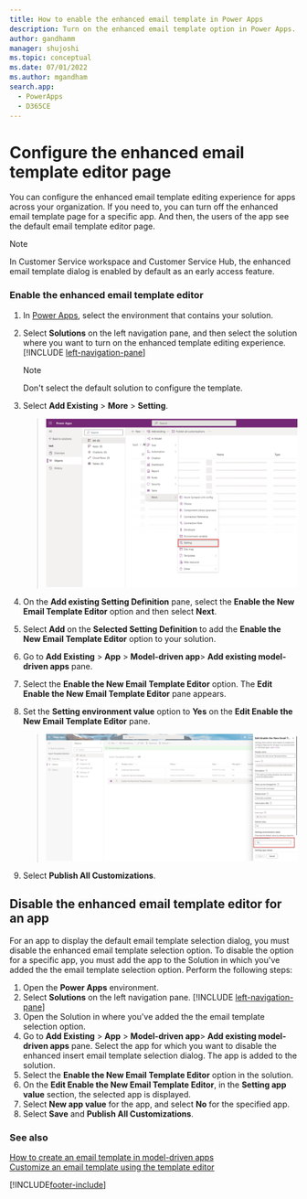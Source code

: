 ```yaml
---
title: How to enable the enhanced email template in Power Apps
description: Turn on the enhanced email template option in Power Apps.
author: gandhamm
manager: shujoshi
ms.topic: conceptual
ms.date: 07/01/2022
ms.author: mgandham
search.app: 
  - PowerApps
  - D365CE
---
```

# Configure the enhanced email template editor page

You can configure the enhanced email template editing experience for apps across your organization. If you need to, you can turn off the enhanced email template page for a specific app. And then, the users of the app see the default email template editor page.

> [!NOTE]
>  In Customer Service workspace and Customer Service Hub, the enhanced email template dialog is enabled by default as an early access feature. 

### Enable the enhanced email template editor

1. In [Power Apps](https://make.preview.powerapps.com/), select the environment that contains your solution.
1. Select **Solutions** on the left navigation pane, and then select the solution where you want to turn on the enhanced template editing experience. [!INCLUDE [left-navigation-pane](../includes/left-navigation-pane.md)]
   > [!NOTE]
   > Don't select the default solution to configure the template.
1. Select **Add Existing** > **More** > **Setting**.

   > ![Add a setting to a solution](media/usr-soln-setting.png)
1. On the **Add existing Setting Definition** pane, select the **Enable the New Email Template Editor** option and then select **Next**.
1. Select **Add** on the **Selected Setting Definition** to add the **Enable the New Email Template Editor** option to your solution. 
1.  Go to **Add Existing** > **App** > **Model-driven app**> **Add existing model-driven apps** pane.
1. Select the **Enable the New Email Template Editor** option. The **Edit Enable the New Email Template Editor** pane appears.
1. Set the **Setting environment value** option to **Yes** on the **Edit Enable the New Email Template Editor** pane.
   > ![Set the variable to no](media/cs-tmp-editor.png)
1. Select **Publish All Customizations**.

## Disable the enhanced email template editor for an app

For an app to display the default email template selection dialog, you must disable the enhanced email template selection option. To disable the option for a specific app, you must add the app to the Solution in which you've added the the email template selection option. Perform the following steps:

1. Open the **Power Apps** environment.
1. Select **Solutions** on the left navigation pane. [!INCLUDE [left-navigation-pane](../includes/left-navigation-pane.md)]
1. Open the Solution in where you've added the the email template selection option.
1. Go to **Add Existing** > **App** > **Model-driven app**> **Add existing model-driven apps** pane. Select the app for which you want to disable the enhanced insert email template selection dialog. The app is added to the solution. 
1. Select the **Enable the New Email Template Editor** option in the solution.
1. On the **Edit Enable the New Email Template Editor**, in the **Setting app value** section, the selected app is displayed. 
1. Select **New app value** for the app, and select **No** for the specified app. 
1. Select **Save** and **Publish All Customizations**.

### See also

[How to create an email template  in model-driven apps](/power-apps/user/email-template-create)  
[Customize an email template using the template editor](/power-apps/user/cs-template-options)

[!INCLUDE[footer-include](../includes/footer-banner.md)]
